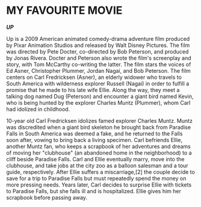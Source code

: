 # MY FAVOURITE MOVIE

***UP***

Up is a 2009 American animated comedy-drama adventure film produced by Pixar Animation Studios and released by Walt Disney Pictures. The film was directed by Pete Docter, co-directed by Bob Peterson, and produced by Jonas Rivera. Docter and Peterson also wrote the film's screenplay and story, with Tom McCarthy co-writing the latter. The film stars the voices of Ed Asner, Christopher Plummer, Jordan Nagai, and Bob Peterson. The film centers on Carl Fredricksen (Asner), an elderly widower who travels to South America with wilderness explorer Russell (Nagai) in order to fulfill a promise that he made to his late wife Ellie. Along the way, they meet a talking dog named Dug (Peterson) and encounter a giant bird named Kevin, who is being hunted by the explorer Charles Muntz (Plummer), whom Carl had idolized in childhood.

10-year old Carl Fredricksen idolizes famed explorer Charles Muntz. Muntz was discredited when a giant bird skeleton he brought back from Paradise Falls in South America was deemed a fake, and he returned to the Falls soon after, vowing to bring back a living specimen. Carl befriends Ellie, another Muntz fan, who keeps a scrapbook of her adventures and dreams of moving her "clubhouse" (an abandoned home in the neighborhood) to a cliff beside Paradise Falls. Carl and Ellie eventually marry, move into the clubhouse, and take jobs at the city zoo as a balloon salesman and a tour guide, respectively. After Ellie suffers a miscarriage,[2] the couple decide to save for a trip to Paradise Falls but must repeatedly spend the money on more pressing needs. Years later, Carl decides to surprise Ellie with tickets to Paradise Falls, but she falls ill and is hospitalized. Ellie gives him her scrapbook before passing away.

